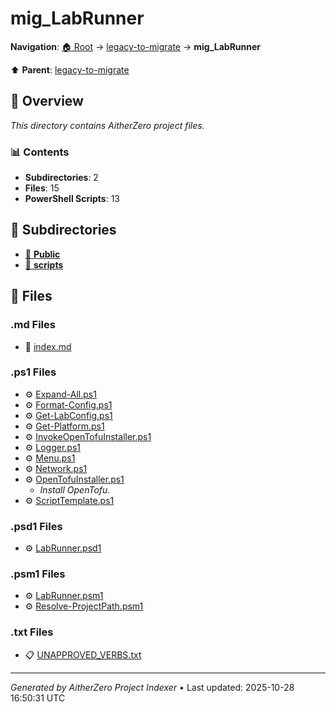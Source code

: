 # mig_LabRunner

**Navigation**: [🏠 Root](../../index.md) → [legacy-to-migrate](../index.md) → **mig_LabRunner**

⬆️ **Parent**: [legacy-to-migrate](../index.md)

## 📖 Overview

*This directory contains AitherZero project files.*

### 📊 Contents

- **Subdirectories**: 2
- **Files**: 15
- **PowerShell Scripts**: 13

## 📁 Subdirectories

- [📂 **Public**](./Public/index.md)
- [📂 **scripts**](./scripts/index.md)

## 📄 Files

### .md Files

- 📝 [index.md](./index.md)

### .ps1 Files

- ⚙️ [Expand-All.ps1](./Expand-All.ps1)
- ⚙️ [Format-Config.ps1](./Format-Config.ps1)
- ⚙️ [Get-LabConfig.ps1](./Get-LabConfig.ps1)
- ⚙️ [Get-Platform.ps1](./Get-Platform.ps1)
- ⚙️ [InvokeOpenTofuInstaller.ps1](./InvokeOpenTofuInstaller.ps1)
- ⚙️ [Logger.ps1](./Logger.ps1)
- ⚙️ [Menu.ps1](./Menu.ps1)
- ⚙️ [Network.ps1](./Network.ps1)
- ⚙️ [OpenTofuInstaller.ps1](./OpenTofuInstaller.ps1)
  - *Install OpenTofu.*
- ⚙️ [ScriptTemplate.ps1](./ScriptTemplate.ps1)

### .psd1 Files

- ⚙️ [LabRunner.psd1](./LabRunner.psd1)

### .psm1 Files

- ⚙️ [LabRunner.psm1](./LabRunner.psm1)
- ⚙️ [Resolve-ProjectPath.psm1](./Resolve-ProjectPath.psm1)

### .txt Files

- 📋 [UNAPPROVED_VERBS.txt](./UNAPPROVED_VERBS.txt)

---

*Generated by AitherZero Project Indexer* • Last updated: 2025-10-28 16:50:31 UTC


